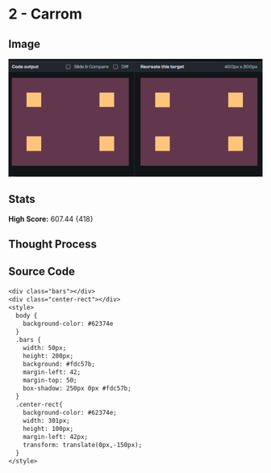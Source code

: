 # 2 - Carrom

## Image 

![Screenshot of output of my code alongside the target image the code is attempting to match.](https://github.com/NelsonCory/CSSBattles/blob/main/Battles/1-Pilot%20Battle/Images/2_carrom.png)

## Stats

**High Score:** 607.44 {418}

## Thought Process

## Source Code
```
<div class="bars"></div>
<div class="center-rect"></div>
<style>
  body {
    background-color: #62374e
  }
  .bars {
    width: 50px;
    height: 200px;
    background: #fdc57b;
    margin-left: 42;
    margin-top: 50;
    box-shadow: 250px 0px #fdc57b;
  }
  .center-rect{
    background-color: #62374e;
    width: 301px;
    height: 100px;
    margin-left: 42px;
    transform: translate(0px,-150px);  
  }
</style>
```
